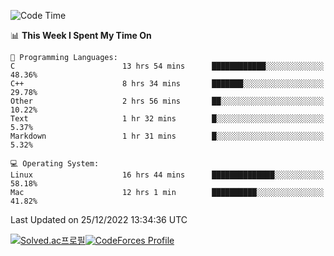 
<!--START_SECTION:waka-->
![Code Time](http://img.shields.io/badge/Code%20Time-2%2C213%20hrs%2056%20mins-blue)

📊 **This Week I Spent My Time On** 

```text
💬 Programming Languages: 
C                        13 hrs 54 mins      ████████████░░░░░░░░░░░░░   48.36% 
C++                      8 hrs 34 mins       ███████░░░░░░░░░░░░░░░░░░   29.78% 
Other                    2 hrs 56 mins       ██░░░░░░░░░░░░░░░░░░░░░░░   10.22% 
Text                     1 hr 32 mins        █░░░░░░░░░░░░░░░░░░░░░░░░   5.37% 
Markdown                 1 hr 31 mins        █░░░░░░░░░░░░░░░░░░░░░░░░   5.32%

💻 Operating System: 
Linux                    16 hrs 44 mins      ██████████████░░░░░░░░░░░   58.18% 
Mac                      12 hrs 1 min        ██████████░░░░░░░░░░░░░░░   41.82%

```


 Last Updated on 25/12/2022 13:34:36 UTC
<!--END_SECTION:waka-->
[![Solved.ac프로필](http://mazassumnida.wtf/api/generate_badge?boj=hckim96)](https://solved.ac/hckim96)[![CodeForces Profile](https://cf.leed.at?id=hckim96)](https://codeforces.com/profile/hckim96)
